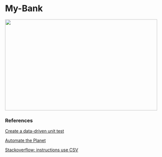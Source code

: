 # My-Bank

<img src="/MyBank/img/testsOk.png" width="500" height="300">

### References
[Create a data-driven unit test](https://docs.microsoft.com/en-us/visualstudio/test/how-to-create-a-data-driven-unit-test?view=vs-2019)

[Automate the Planet](https://www.automatetheplanet.com/mstest-cheat-sheet/)

[Stackoverflow: instructions use CSV](https://stackoverflow.com/questions/23469100/how-to-run-a-test-many-times-with-data-read-from-csv-file-data-driving)